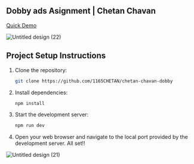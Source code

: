 ## Dobby ads Asignment | Chetan Chavan
[Quick Demo](https://www.canva.com/design/DAF34_IZKys/_zmjEEDJ7HDQ2Pfc1Q74EQ/watch?utm_content=DAF34_IZKys&utm_campaign=designshare&utm_medium=link&utm_source=editor](https://www.canva.com/design/DAF-RBpulQ4/WLSCSc6d7n-T-zW_5O_QAA/watch?utm_content=DAF-RBpulQ4&utm_campaign=designshare&utm_medium=link&utm_source=editor)https://www.canva.com/design/DAF-RBpulQ4/WLSCSc6d7n-T-zW_5O_QAA/watch?utm_content=DAF-RBpulQ4&utm_campaign=designshare&utm_medium=link&utm_source=editor)

![Untitled design (22)](https://github.com/1165CHETAN/chetan-chavan-dobby/assets/111604779/48efe81f-4492-4fdf-bf42-b446b8d19961)

## Project Setup Instructions

1. Clone the repository:
   
   ```bash
   git clone https://github.com/1165CHETAN/chetan-chavan-dobby

2. Install dependencies:

   ```bash
   npm install
4. Start the development server:

   ```bash
   npm run dev
5. Open your web browser and navigate to the local port provided by the development server. All set!!

![Untitled design (21)](https://github.com/1165CHETAN/chetan-chavan-dobby/assets/111604779/3beb4da9-059e-4818-9eeb-84758fadf7ef)
